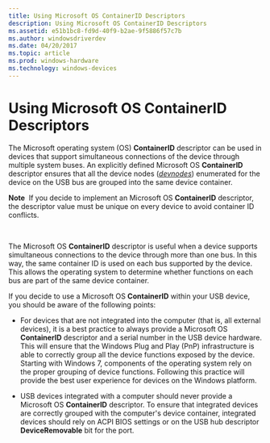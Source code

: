 ```yaml
---
title: Using Microsoft OS ContainerID Descriptors
description: Using Microsoft OS ContainerID Descriptors
ms.assetid: e51b1bc8-fd9d-40f9-b2ae-9f5886f57c7b
ms.author: windowsdriverdev
ms.date: 04/20/2017
ms.topic: article
ms.prod: windows-hardware
ms.technology: windows-devices
---
```


# Using Microsoft OS ContainerID Descriptors


The Microsoft operating system (OS) **ContainerID** descriptor can be used in devices that support simultaneous connections of the device through multiple system buses. An explicitly defined Microsoft OS **ContainerID** descriptor ensures that all the device nodes ([*devnodes*](https://msdn.microsoft.com/library/windows/hardware/ff556277#wdkgloss-devnode)) enumerated for the device on the USB bus are grouped into the same device container.

**Note**  If you decide to implement an Microsoft OS **ContainerID** descriptor, the descriptor value must be unique on every device to avoid container ID conflicts.

 

The Microsoft OS **ContainerID** descriptor is useful when a device supports simultaneous connections to the device through more than one bus. In this way, the same container ID is used on each bus supported by the device. This allows the operating system to determine whether functions on each bus are part of the same device container.

If you decide to use a Microsoft OS **ContainerID** within your USB device, you should be aware of the following points:

-   For devices that are not integrated into the computer (that is, all external devices), it is a best practice to always provide a Microsoft OS **ContainerID** descriptor and a serial number in the USB device hardware. This will ensure that the Windows Plug and Play (PnP) infrastructure is able to correctly group all the device functions exposed by the device. Starting with Windows 7, components of the operating system rely on the proper grouping of device functions. Following this practice will provide the best user experience for devices on the Windows platform.

-   USB devices integrated with a computer should never provide a Microsoft OS **ContainerID** descriptor. To ensure that integrated devices are correctly grouped with the computer's device container, integrated devices should rely on ACPI BIOS settings or on the USB hub descriptor **DeviceRemovable** bit for the port.

 

 





